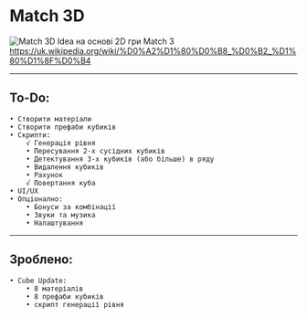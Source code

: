 # Match 3D
![Match 3D Idea](https://github.com/MetalCrafting/Match-3D/assets/153452406/23a20bef-2a11-4673-81df-54a323297afb)
на основі 2D гри Match 3
https://uk.wikipedia.org/wiki/%D0%A2%D1%80%D0%B8_%D0%B2_%D1%80%D1%8F%D0%B4

---

## To-Do:
	• Створити матеріали
	• Створити префаби кубиків
	• Скрипти:
		√ Генерація рівня
		• Пересування 2-х сусідних кубиків
		• Детектування 3-х кубиків (або більше) в ряду
		• Видалення кубиків
		• Рахунок
  		√ Повертання куба
	• UI/UX
	• Опціонално:
		• Бонуси за комбінації
		• Звуки та музика
		• Налаштування

---

## Зроблено:
	• Cube Update:
		• 8 матеріалів
		• 8 префаби кубиків
  		• скрипт генерації рівня
